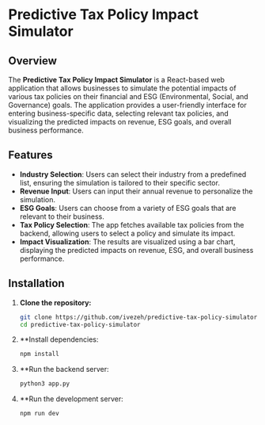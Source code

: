 # Predictive Tax Policy Impact Simulator

## Overview

The **Predictive Tax Policy Impact Simulator** is a React-based web application that allows businesses to simulate the potential impacts of various tax policies on their financial and ESG (Environmental, Social, and Governance) goals. The application provides a user-friendly interface for entering business-specific data, selecting relevant tax policies, and visualizing the predicted impacts on revenue, ESG goals, and overall business performance.

## Features

- **Industry Selection**: Users can select their industry from a predefined list, ensuring the simulation is tailored to their specific sector.
- **Revenue Input**: Users can input their annual revenue to personalize the simulation.
- **ESG Goals**: Users can choose from a variety of ESG goals that are relevant to their business.
- **Tax Policy Selection**: The app fetches available tax policies from the backend, allowing users to select a policy and simulate its impact.
- **Impact Visualization**: The results are visualized using a bar chart, displaying the predicted impacts on revenue, ESG, and overall business performance.

## Installation

1. **Clone the repository:**
   ```bash
   git clone https://github.com/ivezeh/predictive-tax-policy-simulator.git
   cd predictive-tax-policy-simulator
   ```

2. **Install dependencies:
   ```bash
   npm install
   ```

3. **Run the backend server:
   ```bash
   python3 app.py
   ```

4. **Run the development server:
   ```bash
   npm run dev
   ```
